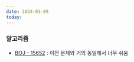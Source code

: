 ```yaml
---
date: 2024-01-09
today:
---
```


### 알고리즘

- [BOJ - 15652](https://www.acmicpc.net/problem/15652) : 이전 문제와 거의 동일해서 너무 쉬움
